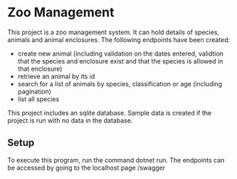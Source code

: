 # Zoo Management

This project is a zoo management system. It can hold details of species, animals and animal enclosures. The following endpoints have been created:

- create new animal (including validation on the dates entered, validtion that the species and enclosure exist and that the species is allowed in that enclosure)
- retrieve an animal by its id
- search for a list of animals by species, classification or age (including pagination)
- list all species

This project includes an sqlite database. Sample data is created if the project is run with no data in the database.

## Setup

To execute this program, run the command dotnet run. The endpoints can be accessed by going to the localhost page /swagger
